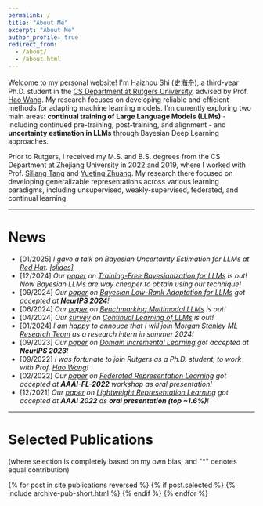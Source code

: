 ```yaml
---
permalink: /
title: "About Me"
excerpt: "About Me"
author_profile: true
redirect_from: 
  - /about/
  - /about.html
---
```


Welcome to my personal website! I'm Haizhou Shi (史海舟), a third-year Ph.D. student in the [CS Department at Rutgers University](https://www.cs.rutgers.edu), advised by Prof. [Hao Wang](http://wanghao.in). My research focuses on developing reliable and efficient methods for adapting machine learning models. I'm currently exploring two main areas: **continual training of Large Language Models (LLMs)** - including continued pre-training, post-training, and alignment - and **uncertainty estimation in LLMs** through Bayesian Deep Learning approaches. 

Prior to Rutgers, I received my M.S. and B.S. degrees from the CS Department at Zhejiang University in 2022 and 2019, where I worked with Prof. [Siliang Tang](https://scholar.google.com/citations?user=8e7H3PcAAAAJ&hl=en) and [Yueting Zhuang](https://scholar.google.com/citations?user=1RD7UJAAAAAJ&hl=en). My research there focused on developing generalizable representations across various learning paradigms, including unsupervised, weakly-supervised, federated, and continual learning.

<!-- ----
**Job Hunting**: I am now actively looking for the internship opportunity in Summer 2024! *I am interested in working on the topics of (but not limited to) continual pre-training/adaptation for LLMs/large generative models.*
Please contact me if you are interested (and happen to have an opening in your team 🥹)! -->

----
# News
- [01/2025] *I gave a talk on Bayesian Uncertainty Estimation for LLMs at [Red Hat](https://www.redhat.com/en). [[slides]](https://drive.google.com/file/d/1a5byNlTK30RFnBnqPEyypOt3Eovs54qT/view?usp=share_link)*
- [12/2024] *Our [paper](https://arxiv.org/abs/2412.05723) on <u>Training-Free Bayesianization for LLMs</u> is out! Now Bayesian LLMs are way cheaper to obtain using our technique!*
- [09/2024] *Our [paper](https://arxiv.org/abs/2406.11675) on <u>Bayesian Low-Rank Adaptation for LLMs</u> got accepted at **NeurIPS 2024**!* 
- [06/2024] *Our [paper](https://arxiv.org/abs/2406.11230) on <u>Benchmarking Multimodal LLMs</u> is out!* 
- [04/2024] *Our [survey](https://arxiv.org/abs/2404.16789) on <u>Continual Learning of LLMs</u> is out!*
- [01/2024] *I am happy to annouce that I will join [Morgan Stanley ML Research Team](https://www.morganstanley.com/about-us/technology/machine-learning-research-team) as a research intern in summer 2024!*
- [09/2023] *Our [paper](https://arxiv.org/abs/2310.12244) on <u>Domain Incremental Learning</u> got accepted at **NeurIPS 2023**!*
- [09/2022] *I was fortunate to join Rutgers as a Ph.D. student, to work with Prof. [Hao Wang](http://wanghao.in)!*
- [02/2022] *Our [paper](https://arxiv.org/abs/2109.14611) on <u>Federated Representation Learning</u> got accepted at **AAAI-FL-2022** workshop as oral presentation!*
- [12/2021] *Our [paper](https://arxiv.org/abs/2107.14762) on <u>Lightweight Representation Learning</u> got accepted at **AAAI 2022** as **oral presentation (top \~1.6%)**!*


----
# Selected Publications 

(where selection is completely based on my own bias, and "*" denotes equal contribution)

{% for post in site.publications reversed %}
  {% if post.selected %}
  {% include archive-pub-short.html %}
  {% endif %}
{% endfor %}